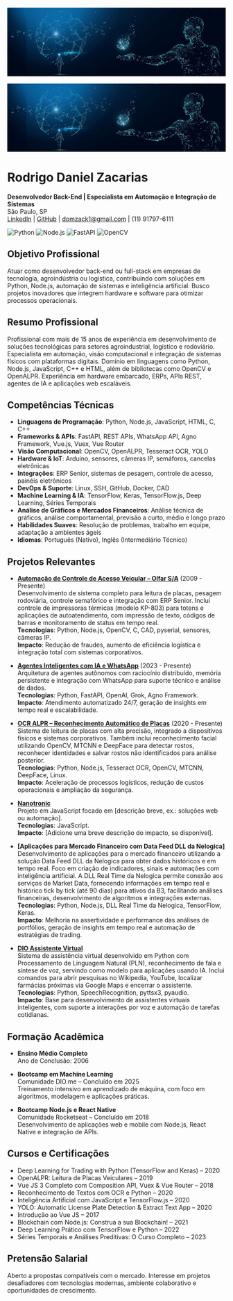 
![Banner Rodrigo Zacarias](https://raw.githubusercontent.com/domzack/domzack/main/banner-ia.jpg)

<p align="center">
  <img src="https://raw.githubusercontent.com/domzack/domzack/main/banner-ia.jpg" alt="Banner Rodrigo Zacarias" width="600">
</p>

# Rodrigo Daniel Zacarias

**Desenvolvedor Back-End | Especialista em Automação e Integração de Sistemas**  
São Paulo, SP  
[LinkedIn](https://linkedin.com/in/domzack) | [GitHub](https://github.com/domzack) | domzack1@gmail.com | (11) 91797-6111  

![Python](https://img.shields.io/badge/Python-3776AB?style=flat&logo=python) ![Node.js](https://img.shields.io/badge/Node.js-339933?style=flat&logo=node.js) ![FastAPI](https://img.shields.io/badge/FastAPI-009688?style=flat&logo=fastapi) ![OpenCV](https://img.shields.io/badge/OpenCV-5C3EE8?style=flat&logo=opencv)

## Objetivo Profissional

Atuar como desenvolvedor back-end ou full-stack em empresas de tecnologia, agroindústria ou logística, contribuindo com soluções em Python, Node.js, automação de sistemas e inteligência artificial. Busco projetos inovadores que integrem hardware e software para otimizar processos operacionais.

## Resumo Profissional

Profissional com mais de 15 anos de experiência em desenvolvimento de soluções tecnológicas para setores agroindustrial, logístico e rodoviário. Especialista em automação, visão computacional e integração de sistemas físicos com plataformas digitais. Domínio em linguagens como Python, Node.js, JavaScript, C++ e HTML, além de bibliotecas como OpenCV e OpenALPR. Experiência em hardware embarcado, ERPs, APIs REST, agentes de IA e aplicações web escaláveis.

## Competências Técnicas

- **Linguagens de Programação**: Python, Node.js, JavaScript, HTML, C, C++  
- **Frameworks & APIs**: FastAPI, REST APIs, WhatsApp API, Agno Framework, Vue.js, Vuex, Vue Router  
- **Visão Computacional**: OpenCV, OpenALPR, Tesseract OCR, YOLO  
- **Hardware & IoT**: Arduino, sensores, câmeras IP, semáforos, cancelas eletrônicas  
- **Integrações**: ERP Senior, sistemas de pesagem, controle de acesso, painéis eletrônicos  
- **DevOps & Suporte**: Linux, SSH, GitHub, Docker, CAD  
- **Machine Learning & IA**: TensorFlow, Keras, TensorFlow.js, Deep Learning, Séries Temporais  
- **Análise de Gráficos e Mercados Financeiros**: Análise técnica de gráficos, análise comportamental, previsão a curto, médio e longo prazo  
- **Habilidades Suaves**: Resolução de problemas, trabalho em equipe, adaptação a ambientes ágeis  
- **Idiomas**: Português (Nativo), Inglês (Intermediário Técnico)  

## Projetos Relevantes

- **[Automação de Controle de Acesso Veicular – Olfar S/A](https://github.com/domzack/kiosk_printer_kp-803)** (2009 - Presente)  
  Desenvolvimento de sistema completo para leitura de placas, pesagem rodoviária, controle semafórico e integração com ERP Senior. Inclui controle de impressoras térmicas (modelo KP-803) para totens e aplicações de autoatendimento, com impressão de texto, códigos de barras e monitoramento de status em tempo real.  
  **Tecnologias**: Python, Node.js, OpenCV, C, CAD, pyserial, sensores, câmeras IP.  
  **Impacto**: Redução de fraudes, aumento de eficiência logística e integração total com sistemas corporativos.  

- **[Agentes Inteligentes com IA e WhatsApp](https://github.com/domzack/wpp-pyjs-worker)** (2023 - Presente)  
  Arquitetura de agentes autônomos com raciocínio distribuído, memória persistente e integração com WhatsApp para suporte técnico e análise de dados.  
  **Tecnologias**: Python, FastAPI, OpenAI, Grok, Agno Framework.  
  **Impacto**: Atendimento automatizado 24/7, geração de insights em tempo real e escalabilidade.  

- **[OCR ALPR – Reconhecimento Automático de Placas](https://github.com/domzack/zeeface)** (2020 - Presente)  
  Sistema de leitura de placas com alta precisão, integrado a dispositivos físicos e sistemas corporativos. Também inclui reconhecimento facial utilizando OpenCV, MTCNN e DeepFace para detectar rostos, reconhecer identidades e salvar rostos não identificados para análise posterior.  
  **Tecnologias**: Python, Node.js, Tesseract OCR, OpenCV, MTCNN, DeepFace, Linux.  
  **Impacto**: Aceleração de processos logísticos, redução de custos operacionais e ampliação da segurança.  

- **[Nanotronic](https://github.com/domzack/nanotronic)**  
  Projeto em JavaScript focado em [descrição breve, ex.: soluções web ou automação].  
  **Tecnologias**: JavaScript.  
  **Impacto**: [Adicione uma breve descrição do impacto, se disponível].  

- **[Aplicações para Mercado Financeiro com Data Feed DLL da Nelogica]**  
  Desenvolvimento de aplicações para o mercado financeiro utilizando a solução Data Feed DLL da Nelogica para obter dados históricos e em tempo real. Foco em criação de indicadores, sinais e automações com inteligência artificial. A DLL Real Time da Nelogica permite conexão aos serviços de Market Data, fornecendo informações em tempo real e histórico tick by tick (até 90 dias) para ativos da B3, facilitando análises financeiras, desenvolvimento de algoritmos e integrações externas.  
  **Tecnologias**: Python, Node.js, DLL Real Time da Nelogica, TensorFlow, Keras.  
  **Impacto**: Melhoria na assertividade e performance das análises de portfólios, geração de insights em tempo real e automação de estratégias de trading.  

- **[DIO Assistente Virtual](https://github.com/domzack/dio-assistente-virtual)**  
  Sistema de assistência virtual desenvolvido em Python com Processamento de Linguagem Natural (PLN), reconhecimento de fala e síntese de voz, servindo como modelo para aplicações usando IA. Inclui comandos para abrir pesquisas no Wikipedia, YouTube, localizar farmácias próximas via Google Maps e encerrar o assistente.  
  **Tecnologias**: Python, SpeechRecognition, pyttsx3, pyaudio.  
  **Impacto**: Base para desenvolvimento de assistentes virtuais inteligentes, com suporte a interações por voz e automação de tarefas cotidianas.  

## Formação Acadêmica

- **Ensino Médio Completo**  
  Ano de Conclusão: 2006  

- **Bootcamp em Machine Learning**  
  Comunidade DIO.me – Concluído em 2025  
  Treinamento intensivo em aprendizado de máquina, com foco em algoritmos, modelagem e aplicações práticas.  

- **Bootcamp Node.js e React Native**  
  Comunidade Rocketseat – Concluído em 2018  
  Desenvolvimento de aplicações web e mobile com Node.js, React Native e integração de APIs.  

## Cursos e Certificações

- Deep Learning for Trading with Python (TensorFlow and Keras) – 2020  
- OpenALPR: Leitura de Placas Veiculares – 2019  
- Vue JS 3 Completo com Composition API, Vuex & Vue Router – 2018  
- Reconhecimento de Textos com OCR e Python – 2020  
- Inteligência Artificial com JavaScript e TensorFlow.js – 2020  
- YOLO: Automatic License Plate Detection & Extract Text App – 2020  
- Introdução ao Vue JS – 2017  
- Blockchain com Node.js: Construa a sua Blockchain! – 2021  
- Deep Learning Prático com TensorFlow e Python – 2022  
- Séries Temporais e Análises Preditivas: O Curso Completo – 2023  

## Pretensão Salarial

Aberto a propostas compatíveis com o mercado. Interesse em projetos desafiadores com tecnologias modernas, ambiente colaborativo e oportunidades de crescimento.